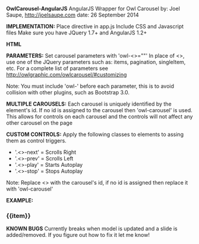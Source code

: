 **OwlCarousel-AngularJS**
AngularJS Wrapper for Owl Carousel
by: Joel Saupe, http://joelsaupe.com
date: 26 September 2014


**IMPLEMENTATION:**
Place directive in app.js
Include CSS and Javascript files
Make sure you have JQuery 1.7+ and AngularJS 1.2+

**HTML**

**PARAMETERS:**
Set carousel parameters with 'owl-<<parameter>>=""' In place of <<parameter>>, use one of the 
JQuery parameters such as: items, pagination, singleItem, etc.
For a complete list of parameters see http://owlgraphic.com/owlcarousel/#customizing

Note: You must include 'owl-' before each parameter, this is to avoid collision with other 
plugins, such as Bootstrap 3.0.


**MULTIPLE CAROUSELS:**
Each carousel is uniquely identified by the element's id. If no id is assigned to the carousel
then 'owl-carousel' is used. This allows for controls on each carousel and the controls will
not affect any other carousel on the page



**CUSTOM CONTROLS:**
Apply the following classes to elements to assing them as control triggers.
 * '.<<carousel-id>>-next' = Scrolls Right
 * '.<<carousel-id>>-prev' = Scrolls Left
 * '.<<carousel-id>>-play' = Starts Autoplay
 * '.<<carousel-id>>-stop' = Stops Autoplay

Note: Replace <<carousel-id>> with the carousel's id, if no id is assigned then replace it with 'owl-carousel'


**EXAMPLE:**
	<div id="owlid" owlcarousel class="owl-carousel" owl-singleItem="true" owl-pagination="true">
	  <div class="owlid-items suggested-test" ng-repeat="item in items track by $index">
	     <h3>{{item}}</h3>
	  </div>
	</div>



**KNOWN BUGS**
Currently breaks when model is updated and a slide is added/removed. If you figure out how to fix it let me know!
